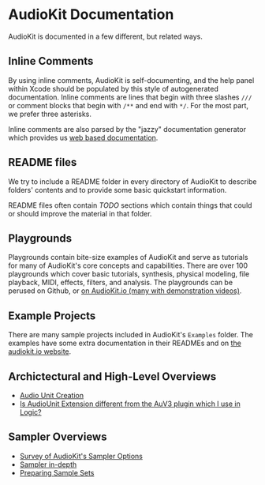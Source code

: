 AudioKit Documentation
======================

AudioKit is documented in a few different, but related ways.

## Inline Comments

By using inline comments, AudioKit is self-documenting, and the help panel within Xcode should be populated by this style of autogenerated documentation.  Inline comments are lines that begin with three slashes `///` or comment blocks that begin with `/**` and end with `*/`.  For the most part, we prefer three asterisks.

Inline comments are also parsed by the "jazzy" documentation generator which provides us [web based documentation](http://audiokit.io/docs/).

## README files

We try to include a README folder in every directory of AudioKit to describe folders' contents and to provide some basic quickstart information.

README files often contain *TODO* sections which contain things that could or should improve the material in that folder.

## Playgrounds

Playgrounds contain bite-size examples of AudioKit and serve as tutorials for many of AudioKit's core concepts and capabilities.  There are over 100 playgrounds which cover basic tutorials, synthesis, physical modeling, file playback, MIDI, effects, filters, and analysis. The playgrounds can be perused on Github, or [on AudioKit.io (many with demonstration videos)](http://audiokit.io/playgrounds/).

## Example Projects

There are many sample projects included in AudioKit's `Examples` folder. The examples have some extra documentation in their READMEs and on [the audiokit.io website](http://audiokit.io/examples/).

## Archictectural and High-Level Overviews

* [Audio Unit Creation](AudioUnitCreation.md)
* [Is AudioUnit Extension different from the AuV3 plugin which I use in Logic?](PluginsVsExtensions.md)

## Sampler Overviews

* [Survey of AudioKit's Sampler Options](../Sources/AudioKit/Nodes/Playback/Samplers/Samplers.md)
* [Sampler in-depth](../Sources/AudioKit/Nodes/Playback/Samplers/Sampler/Sampler.md)
* [Preparing Sample Sets](../Sources/AudioKit/Nodes/Playback/Samplers/PreparingSampleSets.md)
